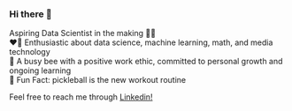 ### Hi there 👋  

<!--
**itsmonawbu/itsmonawbu** is a ✨ _special_ ✨ repository because its `README.md` (this file) appears on your GitHub profile.

Here are some ideas to get you started:

- 🔭 I’m currently working on ...
- 🌱 I’m currently learning ...
- 👯 I’m looking to collaborate on ...
- 🤔 I’m looking for help with ...
- 💬 Ask me about ...
- 📫 How to reach me: ...
- 😄 Pronouns: ...
- ⚡ Fun fact: ...
-->
Aspiring Data Scientist in the making 👩‍🔬   
❤️‍🔥 Enthusiastic about data science, machine learning, math, and media technology  
🐝 A busy bee with a positive work ethic, committed to personal growth and ongoing learning   
💌 Fun Fact: pickleball is the new workout routine  

Feel free to reach me through [Linkedin!](https://www.linkedin.com/in/mona-jiang123/)


